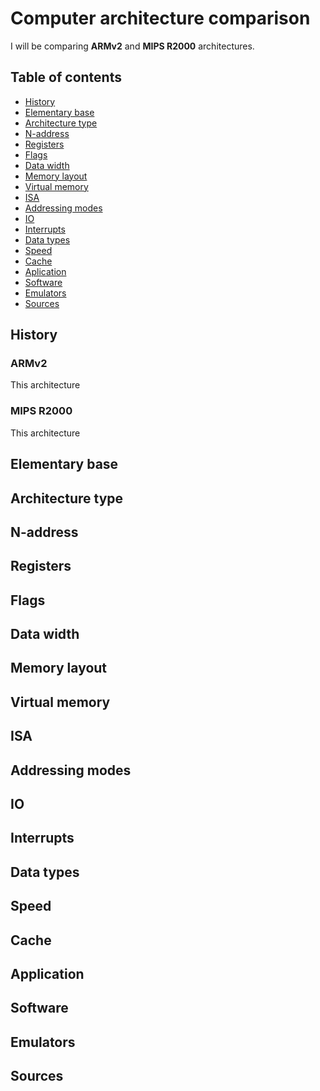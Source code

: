 # Computer architecture comparison

I will be comparing **ARMv2** and **MIPS R2000** architectures.


## Table of contents
- [History](#history)
- [Elementary base](#elementary-base)
- [Architecture type](#architecture-type)
- [N-address](#n-address)
- [Registers](#registers)
- [Flags](#flags)
- [Data width](#data-width)
- [Memory layout](#memory-layout)
- [Virtual memory](#virtual-memory)
- [ISA](#isa)
- [Addressing modes](#addressing-modes)
- [IO](#io)
- [Interrupts](#interrupts)
- [Data types](#data-types)
- [Speed](#speed)
- [Cache](#cache)
- [Aplication](#application)
- [Software](#software)
- [Emulators](#emulators)
- [Sources](#sources)



## History

### ARMv2

This architecture

### MIPS R2000

This architecture



## Elementary base



## Architecture type



## N-address



## Registers



## Flags



## Data width



## Memory layout



## Virtual memory



## ISA



## Addressing modes



## IO



## Interrupts



## Data types



## Speed



## Cache



## Application



## Software



## Emulators



## Sources